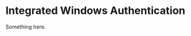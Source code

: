 [title]: # (Integrated Windows Authentication)
[tags]: # (XXX)
[priority]: # (1812)
# Integrated Windows Authentication
Something here.
